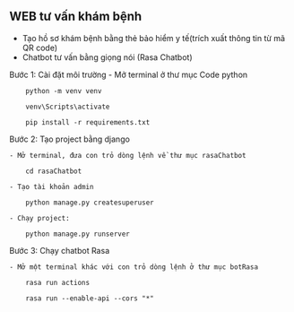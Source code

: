## WEB tư vấn khám bệnh
- Tạo hồ sơ khám bệnh bằng thẻ bảo hiểm y tế(trích xuất thông tin từ mã QR code)
- Chatbot tư vấn bằng giọng nói (Rasa Chatbot)

Bước 1: Cài đặt môi trường
    - Mở terminal ở thư mục Code python

        python -m venv venv

        venv\Scripts\activate

        pip install -r requirements.txt

Bước 2: Tạo project bằng django

    - Mở terminal, đưa con trỏ dòng lệnh về thư mục rasaChatbot

        cd rasaChatbot

    - Tạo tài khoản admin

        python manage.py createsuperuser

    - Chạy project:

        python manage.py runserver

Bước 3: Chạy chatbot Rasa

    - Mở một terminal khác với con trỏ dòng lệnh ở thư mục botRasa

        rasa run actions

        rasa run --enable-api --cors "*"